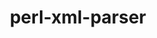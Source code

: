 ---
title: "perl-xml-parser"
layout: cache
categories: [package, v0.18.1]
meta: {"versions": ["2.44"], "compilers": ["gcc@=7.3.1"], "oss": ["amzn2"], "platforms": ["linux"], "targets": ["aarch64", "graviton2", "x86_64_v3", "x86_64_v4"], "stacks": ["aws-ahug", "aws-ahug-aarch64", "root"], "num_specs": 4, "num_specs_by_stack": {"aws-ahug-aarch64": 2, "root": 4, "aws-ahug": 2}}
spec_details: [{"hash": "pab6ovta7wegkghmhyv5goeh4fou5uwi", "compiler": "gcc@=7.3.1", "versions": ["2.44"], "os": "amzn2", "platform": "linux", "target": "aarch64", "variants": [], "stacks": ["aws-ahug-aarch64", "root"], "size": "-", "tarball": "https://binaries.spack.io/v0.18.1/build_cache/linux-amzn2-aarch64/gcc-7.3.1/perl-xml-parser-2.44/linux-amzn2-aarch64-gcc-7.3.1-perl-xml-parser-2.44-pab6ovta7wegkghmhyv5goeh4fou5uwi.spack"}, {"hash": "yup7qwh7gdzsi54rtbmcdjh5wdn56u6j", "compiler": "gcc@=7.3.1", "versions": ["2.44"], "os": "amzn2", "platform": "linux", "target": "x86_64_v4", "variants": [], "stacks": ["root", "aws-ahug"], "size": "-", "tarball": "https://binaries.spack.io/v0.18.1/build_cache/linux-amzn2-x86_64_v4/gcc-7.3.1/perl-xml-parser-2.44/linux-amzn2-x86_64_v4-gcc-7.3.1-perl-xml-parser-2.44-yup7qwh7gdzsi54rtbmcdjh5wdn56u6j.spack"}, {"hash": "3ak2fae257wqiz6vwuxgnd3o6l4za7p5", "compiler": "gcc@=7.3.1", "versions": ["2.44"], "os": "amzn2", "platform": "linux", "target": "x86_64_v3", "variants": [], "stacks": ["root", "aws-ahug"], "size": "-", "tarball": "https://binaries.spack.io/v0.18.1/build_cache/linux-amzn2-x86_64_v3/gcc-7.3.1/perl-xml-parser-2.44/linux-amzn2-x86_64_v3-gcc-7.3.1-perl-xml-parser-2.44-3ak2fae257wqiz6vwuxgnd3o6l4za7p5.spack"}, {"hash": "dclftyas36hni2f5bpeihcbcxdqwgice", "compiler": "gcc@=7.3.1", "versions": ["2.44"], "os": "amzn2", "platform": "linux", "target": "graviton2", "variants": [], "stacks": ["aws-ahug-aarch64", "root"], "size": "-", "tarball": "https://binaries.spack.io/v0.18.1/build_cache/linux-amzn2-graviton2/gcc-7.3.1/perl-xml-parser-2.44/linux-amzn2-graviton2-gcc-7.3.1-perl-xml-parser-2.44-dclftyas36hni2f5bpeihcbcxdqwgice.spack"}]
---